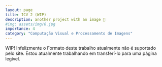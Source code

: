 ```yaml
---
layout: page
title: ICV 2 (WIP)
description: another project with an image 🎉
#img: assets/img/6.jpg
importance: 4
category: "Computação Visual e Processamento de Imagens"
---
```


WIP! Infelizmente o Formato deste trabalho atualmente não é suportado pelo site. Estou atualmente trabalhando em transferí-lo para uma página legível.
